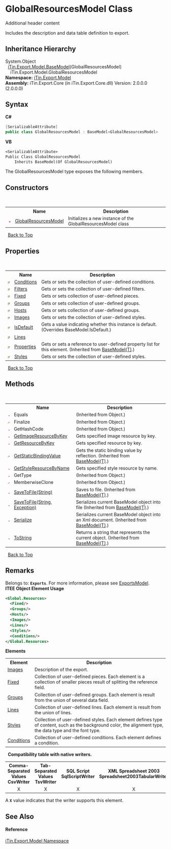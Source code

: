 # GlobalResourcesModel Class
Additional header content 

Includes the description and data table definition to export.


## Inheritance Hierarchy
System.Object<br />&nbsp;&nbsp;<a href="T_iTin_Export_Model_BaseModel_1">iTin.Export.Model.BaseModel</a>(GlobalResourcesModel)<br />&nbsp;&nbsp;&nbsp;&nbsp;iTin.Export.Model.GlobalResourcesModel<br />
**Namespace:**&nbsp;<a href="N_iTin_Export_Model">iTin.Export.Model</a><br />**Assembly:**&nbsp;iTin.Export.Core (in iTin.Export.Core.dll) Version: 2.0.0.0 (2.0.0.0)

## Syntax

**C#**<br />
``` C#
[SerializableAttribute]
public class GlobalResourcesModel : BaseModel<GlobalResourcesModel>
```

**VB**<br />
``` VB
<SerializableAttribute>
Public Class GlobalResourcesModel
	Inherits BaseModel(Of GlobalResourcesModel)
```

The GlobalResourcesModel type exposes the following members.


## Constructors
&nbsp;<table><tr><th></th><th>Name</th><th>Description</th></tr><tr><td>![Public method](media/pubmethod.gif "Public method")</td><td><a href="M_iTin_Export_Model_GlobalResourcesModel__ctor">GlobalResourcesModel</a></td><td>
Initializes a new instance of the GlobalResourcesModel class</td></tr></table>&nbsp;
<a href="#globalresourcesmodel-class">Back to Top</a>

## Properties
&nbsp;<table><tr><th></th><th>Name</th><th>Description</th></tr><tr><td>![Public property](media/pubproperty.gif "Public property")</td><td><a href="P_iTin_Export_Model_GlobalResourcesModel_Conditions">Conditions</a></td><td>
Gets or sets the collection of user-defined conditions.</td></tr><tr><td>![Public property](media/pubproperty.gif "Public property")</td><td><a href="P_iTin_Export_Model_GlobalResourcesModel_Filters">Filters</a></td><td>
Gets or sets the collection of user-defined filters.</td></tr><tr><td>![Public property](media/pubproperty.gif "Public property")</td><td><a href="P_iTin_Export_Model_GlobalResourcesModel_Fixed">Fixed</a></td><td>
Gets or sets collection of user-defined pieces.</td></tr><tr><td>![Public property](media/pubproperty.gif "Public property")</td><td><a href="P_iTin_Export_Model_GlobalResourcesModel_Groups">Groups</a></td><td>
Gets or sets collection of user-defined groups.</td></tr><tr><td>![Public property](media/pubproperty.gif "Public property")</td><td><a href="P_iTin_Export_Model_GlobalResourcesModel_Hosts">Hosts</a></td><td>
Gets or sets collection of user-defined groups.</td></tr><tr><td>![Public property](media/pubproperty.gif "Public property")</td><td><a href="P_iTin_Export_Model_GlobalResourcesModel_Images">Images</a></td><td>
Gets or sets the collection of user-defined styles.</td></tr><tr><td>![Public property](media/pubproperty.gif "Public property")</td><td><a href="P_iTin_Export_Model_GlobalResourcesModel_IsDefault">IsDefault</a></td><td>
Gets a value indicating whether this instance is default.
 (Overrides BaseModel.IsDefault.)</td></tr><tr><td>![Public property](media/pubproperty.gif "Public property")</td><td><a href="P_iTin_Export_Model_GlobalResourcesModel_Lines">Lines</a></td><td /></tr><tr><td>![Public property](media/pubproperty.gif "Public property")</td><td><a href="P_iTin_Export_Model_BaseModel_1_Properties">Properties</a></td><td>
Gets or sets a reference to user-defined property list for this element.
 (Inherited from <a href="T_iTin_Export_Model_BaseModel_1">BaseModel(T)</a>.)</td></tr><tr><td>![Public property](media/pubproperty.gif "Public property")</td><td><a href="P_iTin_Export_Model_GlobalResourcesModel_Styles">Styles</a></td><td>
Gets or sets the collection of user-defined styles.</td></tr></table>&nbsp;
<a href="#globalresourcesmodel-class">Back to Top</a>

## Methods
&nbsp;<table><tr><th></th><th>Name</th><th>Description</th></tr><tr><td>![Public method](media/pubmethod.gif "Public method")</td><td>Equals</td><td> (Inherited from Object.)</td></tr><tr><td>![Protected method](media/protmethod.gif "Protected method")</td><td>Finalize</td><td> (Inherited from Object.)</td></tr><tr><td>![Public method](media/pubmethod.gif "Public method")</td><td>GetHashCode</td><td> (Inherited from Object.)</td></tr><tr><td>![Public method](media/pubmethod.gif "Public method")</td><td><a href="M_iTin_Export_Model_GlobalResourcesModel_GetImageResourceByKey">GetImageResourceByKey</a></td><td>
Gets specified image resource by key.</td></tr><tr><td>![Public method](media/pubmethod.gif "Public method")</td><td><a href="M_iTin_Export_Model_GlobalResourcesModel_GetResourceByKey">GetResourceByKey</a></td><td>
Gets specified resource by key.</td></tr><tr><td>![Protected method](media/protmethod.gif "Protected method")</td><td><a href="M_iTin_Export_Model_BaseModel_1_GetStaticBindingValue">GetStaticBindingValue</a></td><td>
Gets the static binding value by reflection.
 (Inherited from <a href="T_iTin_Export_Model_BaseModel_1">BaseModel(T)</a>.)</td></tr><tr><td>![Public method](media/pubmethod.gif "Public method")</td><td><a href="M_iTin_Export_Model_GlobalResourcesModel_GetStyleResourceByName">GetStyleResourceByName</a></td><td>
Gets specified style resource by name.</td></tr><tr><td>![Public method](media/pubmethod.gif "Public method")</td><td>GetType</td><td> (Inherited from Object.)</td></tr><tr><td>![Protected method](media/protmethod.gif "Protected method")</td><td>MemberwiseClone</td><td> (Inherited from Object.)</td></tr><tr><td>![Public method](media/pubmethod.gif "Public method")</td><td><a href="M_iTin_Export_Model_BaseModel_1_SaveToFile">SaveToFile(String)</a></td><td>
Saves to file.
 (Inherited from <a href="T_iTin_Export_Model_BaseModel_1">BaseModel(T)</a>.)</td></tr><tr><td>![Public method](media/pubmethod.gif "Public method")</td><td><a href="M_iTin_Export_Model_BaseModel_1_SaveToFile_1">SaveToFile(String, Exception)</a></td><td>
Serializes current BaseModel object into file
 (Inherited from <a href="T_iTin_Export_Model_BaseModel_1">BaseModel(T)</a>.)</td></tr><tr><td>![Public method](media/pubmethod.gif "Public method")</td><td><a href="M_iTin_Export_Model_BaseModel_1_Serialize">Serialize</a></td><td>
Serializes current BaseModel object into an Xml document.
 (Inherited from <a href="T_iTin_Export_Model_BaseModel_1">BaseModel(T)</a>.)</td></tr><tr><td>![Public method](media/pubmethod.gif "Public method")</td><td><a href="M_iTin_Export_Model_BaseModel_1_ToString">ToString</a></td><td>
Returns a string that represents the current object.
 (Inherited from <a href="T_iTin_Export_Model_BaseModel_1">BaseModel(T)</a>.)</td></tr></table>&nbsp;
<a href="#globalresourcesmodel-class">Back to Top</a>

## Remarks

Belongs to: <strong>`Exports`</strong>. For more information, please see <a href="T_iTin_Export_Model_ExportsModel">ExportsModel</a>.<br />
**ITEE Object Element Usage**<br />
``` XML
<Global.Resources>
  <Fixed/>
  <Groups/>
  <Hosts/>
  <Images/>
  <Lines/>
  <Styles/>
  <Conditions/>
</Global.Resources>
```


<strong>Elements</strong>
&nbsp;<table><tr><th>Element</th><th>Description</th></tr><tr><td><a href="P_iTin_Export_Model_GlobalResourcesModel_Images">Images</a></td><td>Description of the export.</td></tr><tr><td><a href="P_iTin_Export_Model_GlobalResourcesModel_Fixed">Fixed</a></td><td>Collection of user-defined pieces. Each element is a collection of smaller pieces result of splitting the reference field.</td></tr><tr><td><a href="P_iTin_Export_Model_GlobalResourcesModel_Groups">Groups</a></td><td>Collection of user-defined groups. Each element is result from the union of several data field.</td></tr><tr><td><a href="P_iTin_Export_Model_GlobalResourcesModel_Lines">Lines</a></td><td>Collection of user-defined lines. Each element is result from the union of lines.</td></tr><tr><td><a href="P_iTin_Export_Model_GlobalResourcesModel_Styles">Styles</a></td><td>Collection of user-defined styles. Each element defines type of content, such as the background color, the alignment type, the data type and the font type.</td></tr><tr><td><a href="P_iTin_Export_Model_GlobalResourcesModel_Conditions">Conditions</a></td><td>Collection of user-defined conditions. Each element defines a condition.</td></tr></table>&nbsp;
<strong>Compatibility table with native writers.</strong><table><tr><th>Comma-Separated Values<br />CsvWriter</th><th>Tab-Separated Values<br />TsvWriter</th><th>SQL Script<br />SqlScriptWriter</th><th>XML Spreadsheet 2003<br />Spreadsheet2003TabularWriter</th></tr><tr><td align="center">X</td><td align="center">X</td><td align="center">X</td><td align="center">X</td></tr></table> A <strong>`X`</strong> value indicates that the writer supports this element.


## See Also


#### Reference
<a href="N_iTin_Export_Model">iTin.Export.Model Namespace</a><br />
